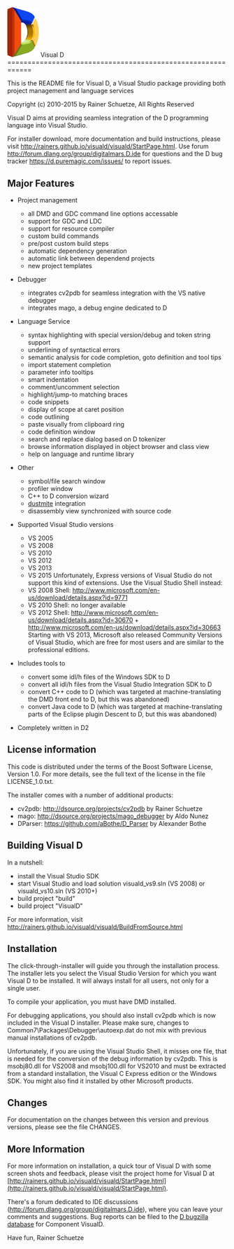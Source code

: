 <img src="/doc/images/vd_logo.png?format=raw" width="72">
Visual D
============================================================

This is the README file for Visual D, a 
Visual Studio package providing both project management and language services

Copyright (c) 2010-2015 by Rainer Schuetze, All Rights Reserved

Visual D aims at providing seamless integration of the D programming language
into Visual Studio. 

For installer download, more documentation and build instructions, please visit http://rainers.github.io/visuald/visuald/StartPage.html.
Use forum http://forum.dlang.org/group/digitalmars.D.ide for questions and the D bug tracker https://d.puremagic.com/issues/ to report issues.


Major Features
---------------
* Project management
  - all DMD and GDC command line options accessable
  - support for GDC and LDC
  - support for resource compiler
  - custom build commands
  - pre/post custom build steps
  - automatic dependency generation
  - automatic link between dependend projects
  - new project templates

* Debugger
  - integrates cv2pdb for seamless integration with the VS native debugger 
  - integrates mago, a debug engine dedicated to D

* Language Service
  - syntax highlighting with special version/debug and token string support
  - underlining of syntactical errors 
  - semantic analysis for code completion, goto definition and tool tips
  - import statement completion
  - parameter info tooltips 
  - smart indentation
  - comment/uncomment selection 
  - highlight/jump-to matching braces
  - code snippets
  - display of scope at caret position
  - code outlining
  - paste visually from clipboard ring
  - code definition window
  - search and replace dialog based on D tokenizer
  - browse information displayed in object browser and class view 
  - help on language and runtime library

* Other
  - symbol/file search window
  - profiler window 
  - C++ to D conversion wizard 
  - [dustmite](https://github.com/CyberShadow/DustMite) integration
  - disassembly view synchronized with source code
  
* Supported Visual Studio versions
  - VS 2005
  - VS 2008
  - VS 2010
  - VS 2012
  - VS 2013
  - VS 2015
  Unfortunately, Express versions of Visual Studio do not support this 
  kind of extensions. Use the Visual Studio Shell instead:
  - VS 2008 Shell: http://www.microsoft.com/en-us/download/details.aspx?id=9771
  - VS 2010 Shell: no longer available
  - VS 2012 Shell: http://www.microsoft.com/en-us/download/details.aspx?id=30670
                 + http://www.microsoft.com/en-us/download/details.aspx?id=30663
  Starting with VS 2013, Microsoft also released Community Versions of
  Visual Studio, which are free for most users and are similar to the
  professional editions.
  
* Includes tools to
  - convert some idl/h files of the Windows SDK to D
  - convert all idl/h files from the Visual Studio Integration SDK to D
  - convert C++ code to D (which was targeted at machine-translating
    the DMD front end to D, but this was abandoned)
  - convert Java code to D (which was targeted at machine-translating
    parts of the Eclipse plugin Descent to D, but this was abandoned)
  
* Completely written in D2

License information
-------------------

This code is distributed under the terms of the Boost Software License, Version 1.0.
For more details, see the full text of the license in the file LICENSE_1.0.txt.

The installer comes with a number of additional products:
- cv2pdb: http://dsource.org/projects/cv2pdb by Rainer Schuetze
- mago: http://dsource.org/projects/mago_debugger by Aldo Nunez
- DParser: https://github.com/aBothe/D_Parser by Alexander Bothe

Building Visual D
-----------------
In a nutshell:

- install the Visual Studio SDK
- start Visual Studio and load solution visuald_vs9.sln (VS 2008) or
  visuald_vs10.sln (VS 2010+)
- build project "build"
- build project "VisualD"

For more information, visit
http://rainers.github.io/visuald/visuald/BuildFromSource.html


Installation
------------

The click-through-installer will guide you through the installation process. 
The installer lets you select the Visual Studio Version for which you want 
Visual D to be installed. It will always install for all users, not only for 
a single user.

To compile your application, you must have DMD installed.

For debugging applications, you should also install cv2pdb which is now 
included in the Visual D installer. Please make sure, changes to 
Common7\Packages\Debugger\autoexp.dat do not mix with previous manual 
installations of cv2pdb. 

Unfortunately, if you are using the Visual Studio Shell, it misses one file,
that is needed for the conversion of the debug information by cv2pdb. This 
is msobj80.dll for VS2008 and msobj100.dll for VS2010 and must be extracted 
from a standard installation, the Visual C Express edition or the Windows SDK.
You might also find it installed by other Microsoft products. 

Changes
-------
For documentation on the changes between this version and
previous versions, please see the file CHANGES.

More Information
----------------
For more information on installation, a quick tour of Visual D with some
screen shots and feedback, please visit the project home for Visual D at 
[http://rainers.github.io/visuald/visuald/StartPage.html](http://rainers.github.io/visuald/visuald/StartPage.html).

There's a forum dedicated to IDE discussions (http://forum.dlang.org/group/digitalmars.D.ide), where you can leave your comments and suggestions.
Bug reports can be filed to the [D bugzilla database](http://d.puremagic.com/issues/enter_bug.cgi?product=D) 
for Component VisualD.

Have fun,
Rainer Schuetze
